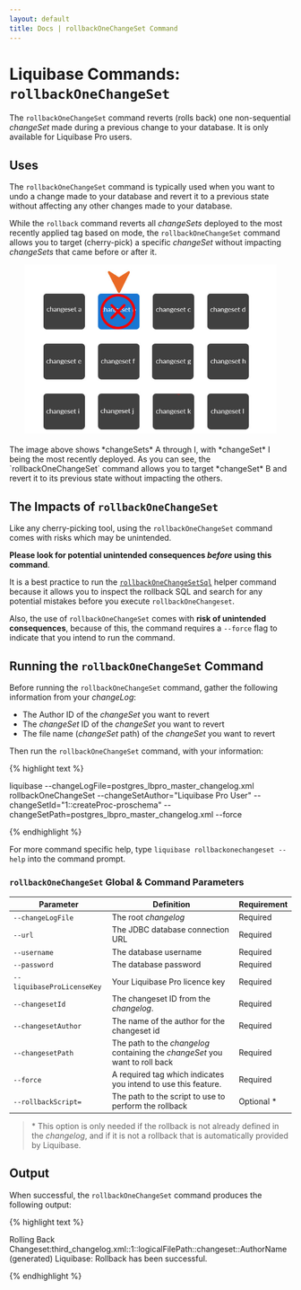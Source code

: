 ```yaml
---
layout: default
title: Docs | rollbackOneChangeSet Command 
---
```


# Liquibase Commands: `rollbackOneChangeSet`
The `rollbackOneChangeSet` command reverts (rolls back) one non-sequential *changeSet* made during a previous change to your database. It is only available for Liquibase Pro users.

## Uses
The `rollbackOneChangeSet` command is typically used when you want to undo a change made to your database and revert it to a previous state without affecting any other changes made to your database. 

While the `rollback` command reverts all *changeSets* deployed to the most recently applied tag based on mode, the `rollbackOneChangeSet` command allows you to target (cherry-pick) a specific *changeSet* without impacting *changeSets* that came before or after it.

<div align="center"><img src="/images/documentation/rollback_pro-targeted.jpg" width="450px" alt="Image example of targeted rollback" /></div>
<br />
The image above shows *changeSets* A through I, with *changeSet* I being the most recently deployed. As you can see, the `rollbackOneChangeSet` command allows you to target *changeSet* B and revert it to its previous state without impacting the others.

## The Impacts of `rollbackOneChangeSet`
Like any cherry-picking tool, using the `rollbackOneChangeSet` command comes with risks which may be unintended. 

**Please look for potential unintended consequences *before* using this command**. 

It is a best practice to run the [`rollbackOneChangeSetSql`](/documentation/rollbackonechangesetsql.html) helper command because it allows you to inspect the rollback SQL and search for any potential mistakes before you execute `rollbackOneChangeset`.

Also, the use of `rollbackOneChangeSet` comes with **risk of unintended consequences**, because of this, the command requires a `--force` flag to indicate that you intend to run the command.

## Running the `rollbackOneChangeSet` Command
Before running the `rollbackOneChangeSet` command, gather the following information from your *changeLog*:
- The Author ID of the *changeSet* you want to revert
- The *changeSet* ID of the *changeSet* you want to revert
- The file name (*changeSet* path) of the *changeSet* you want to revert

Then run the `rollbackOneChangeSet` command, with your information:

{% highlight text %}

liquibase --changeLogFile=postgres_lbpro_master_changelog.xml rollbackOneChangeSet --changeSetAuthor="Liquibase Pro User" --changeSetId="1::createProc-proschema" --changeSetPath=postgres_lbpro_master_changelog.xml --force

{% endhighlight %}

For more command specific help, type `liquibase rollbackonechangeset -- help` into the command prompt.

### `rollbackOneChangeSet` Global & Command Parameters

 Parameter | Definition | Requirement
 --- | --- | --- 
 `--changeLogFile` | The root *changelog* | Required
 `--url` | The JDBC database connection URL | Required
 `--username` | The database username | Required
 `--password` | The database password | Required
 `--liquibaseProLicenseKey` | Your Liquibase Pro licence key | Required
 `--changesetId` |The changeset ID from the *changelog*. | Required
 `--changesetAuthor` | The name of the author for the changeset id | Required
 `--changesetPath` | The path to the *changelog* containing the *changeSet* you want to roll back | Required
 `--force` | A required tag which indicates you intend to use this feature. | Required
 `--rollbackScript=` | The path to the script to use to perform the rollback | Optional *

> &#42; This option is only needed if the rollback is not already defined in the *changelog*, and if it is not a rollback that is automatically provided by Liquibase.

## Output
When successful, the `rollbackOneChangeSet` command produces the following output:

{% highlight text %}

Rolling Back Changeset:third_changelog.xml::1::logicalFilePath::changeset::AuthorName (generated)
Liquibase: Rollback has been successful.

{% endhighlight %}


